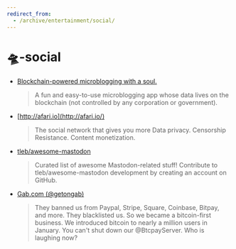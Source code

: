 ```yaml
---
redirect_from:
  - /archive/entertainment/social/
---
```

# 🛸-social


* [Blockchain-powered microblogging with a soul.](https://peepeth.com/_)
  > A fun and easy-to-use microblogging app whose data lives on the blockchain (not controlled by any corporation or government).
* [http://afari.io](http://afari.io/)
  > The social network that gives you more Data privacy. Censorship Resistance. Content monetization.
* [tleb/awesome-mastodon](https://github.com/tleb/awesome-mastodon)
  > Curated list of awesome Mastodon-related stuff! Contribute to tleb/awesome-mastodon development by creating an account on GitHub.
* [Gab.com (@getongab)](https://twitter.com/getongab/status/1140306182722093058?s=12)
  > They banned us from Paypal, Stripe, Square, Coinbase, Bitpay, and more. They blacklisted us. So we became a bitcoin-first business. We introduced bitcoin to nearly a million users in January. You can't shut down our @BtcpayServer. Who is laughing now?
